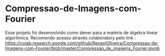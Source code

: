 # Compressao-de-Imagens-com-Fourier
Esse projeto foi desenvolvido como dever para a matéria de álgebra linear algorítmica.
Recomendo acesso através colaboratory pelo link : https://colab.research.google.com/github/RenanIOliveira/Compressao-de-Imagens-com-Fourier/blob/master/Compressao_de_imagens_Fourier.ipynb

